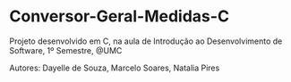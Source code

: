 # Conversor-Geral-Medidas-C
Projeto desenvolvido em C, na aula de Introdução ao Desenvolvimento de Software, 1º Semestre, @UMC
<p> Autores: Dayelle de Souza, Marcelo Soares, Natalia Pires </p>

